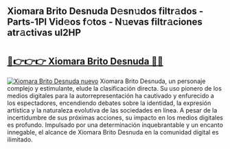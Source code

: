 ## Xiomara Brito Desnuda D𝚎sn𝚞dos filtr𝚊dos - Parts-1Pl Vid𝚎os f𝚘tos - N𝚞evas filtr𝚊ciones atr𝚊ctivas uI2HP

# <h2><a href="http://mbdrxzr.tromn.icu/?c=Xiomara+Brito+Desnuda">🔗👉👉👉 Xiomara Brito Desnuda 🔗🔗</a></h2>

[![Xiomara Brito Desnuda nuevo](https://i.imgur.com/pEAQMta.gif)](http://mbdrxzr.tromn.icu/?c=Xiomara+Brito+Desnuda)
Xiomara Brito Desnuda, un personaje complejo y estimulante, elude la clasificación directa. Su uso pionero de los medios digitales para la autorrepresentación ha cautivado y enfurecido a los espectadores, encendiendo debates sobre la identidad, la expresión artística y la naturaleza evolutiva de las sociedades en línea. A pesar de la incertidumbre de sus próximas acciones, su impacto en los medios digitales es profundo. Impulsado por una determinación inquebrantable y un encanto innegable, el alcance de Xiomara Brito Desnuda en la comunidad digital es ilimitado.
